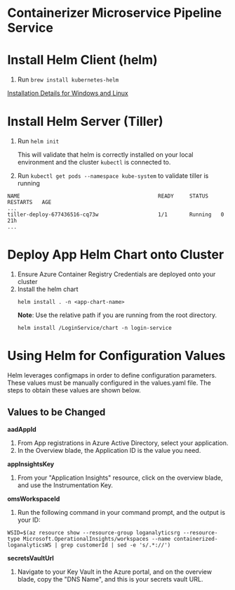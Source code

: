 # Containerizer Microservice Pipeline Service

# Install Helm Client (helm)
1. Run ```brew install kubernetes-helm```

[Installation Details for Windows and Linux](https://docs.helm.sh/using_helm/#installing-helm)

# Install Helm Server (Tiller)
1. Run ```helm init```

    This will validate that helm is correctly installed on your local environment and the cluster ```kubectl``` is connected to.
2. Run ```kubectl get pods --namespace kube-system``` to validate tiller is running

```
NAME                                            READY     STATUS    RESTARTS   AGE
...
tiller-deploy-677436516-cq73w                   1/1       Running   0          21h
...
```

# Deploy App Helm Chart onto Cluster
1. Ensure Azure Container Registry Credentials are deployed onto your cluster
2. Install the helm chart
    ```
    helm install . -n <app-chart-name>
    ```
    **Note**: Use the relative path if you are running from the root directory.
    ```
    helm install /LoginService/chart -n login-service
    ```

# Using Helm for Configuration Values
Helm leverages configmaps in order to define configuration parameters. These values must be manually configured in the values.yaml file. The steps to obtain these values are shown below.

## Values to be Changed
**aadAppId**
1. From App registrations in Azure Active Directory, select your application.
2. In the Overview blade, the Application ID is the value you need.
  
**appInsightsKey**
1. From your "Application Insights" resource, click on the overview blade, and use the Instrumentation Key.
  
**omsWorkspaceId**
1. Run the following command in your command prompt, and the output is your ID:
  
```
WSID=$(az resource show --resource-group loganalyticsrg --resource-type Microsoft.OperationalInsights/workspaces --name containerized-loganalyticsWS | grep customerId | sed -e 's/.*://')
```

**secretsVaultUrl**
1. Navigate to your Key Vault in the Azure portal, and on the overview blade, copy the "DNS Name", and this is your secrets vault URL.
